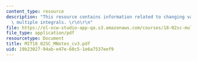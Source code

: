 ```yaml
---
content_type: resource
description: "This resource contains information related to changing variables in\
  \ multiple integrals. \r\n\r\n"
file: https://ol-ocw-studio-app-qa.s3.amazonaws.com/courses/18-02sc-multivariable-calculus-fall-2010/19b2302794abe47e60c51e6a7537eef9_MIT18_02SC_MNotes_cv3.pdf
file_type: application/pdf
resourcetype: Document
title: MIT18_02SC_MNotes_cv3.pdf
uid: 19b23027-94ab-e47e-60c5-1e6a7537eef9
---
```

